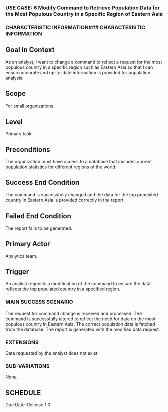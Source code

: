 ### USE CASE: 6 Modify Command to Retrieve Population Data for the Most Populous Country in a Specific Region of Eastern Asia

### CHARACTERISTIC INFORMATION### CHARACTERISTIC INFORMATION
## Goal in Context
As an analyst, I want to change a command to reflect a request for the most populous country in a specific region such as Eastern Asia so that I can ensure accurate and up-to-date information is provided for population analysis.

## Scope
For small organizations.

## Level
Primary task.

## Preconditions
The organization must have access to a database that includes current population statistics for different regions of the world.

## Success End Condition
The command is successfully changed and the data for the top populated country in Eastern Asia is provided correctly in the report.

## Failed End Condition
The report fails to be generated.

## Primary Actor
Analytics team.

## Trigger
An analyst requests a modification of the command to ensure the data reflects the top populated country in a specified region.

### MAIN SUCCESS SCENARIO
The request for command change is received and processed.
The command is successfully altered to reflect the need for data on the most populous country in Eastern Asia.
The correct population data is fetched from the database.
The report is generated with the modified data request.

### EXTENSIONS
Data requested by the analyst does not exist.

### SUB-VARIATIONS
None.

## SCHEDULE
Due Date: Release 1.0

